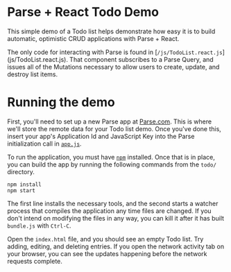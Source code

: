 # Parse + React Todo Demo

This simple demo of a Todo list helps demonstrate how easy it is to build
automatic, optimistic CRUD applications with Parse + React.

The only code for interacting with Parse is found in [`/js/TodoList.react.js`]
(js/TodoList.react.js). That component subscribes to a Parse Query, and issues
all of the Mutations necessary to allow users to create, update, and destroy
list items.

# Running the demo

First, you'll need to set up a new Parse app at [Parse.com](https://parse.com).
This is where we'll store the remote data for your Todo list demo. Once you've
done this, insert your app's Application Id and JavaScript Key into the Parse
initialization call in [`app.js`](js/app.js).

To run the application, you must have [`npm`](https://www.npmjs.org/) installed.
Once that is in place, you can build the app by running the following commands
from the `todo/` directory.

```
npm install
npm start
```

The first line installs the necessary tools, and the second starts a watcher
process that compiles the application any time files are changed. If you don't
intend on modifying the files in any way, you can kill it after it has built
`bundle.js` with `Ctrl-C`.

Open the `index.html` file, and you should see an empty Todo list. Try adding,
editing, and deleting entries. If you open the network activity tab on your
browser, you can see the updates happening before the network requests complete.